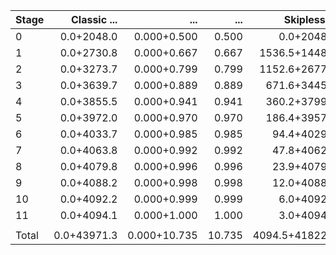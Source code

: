 |Stage|Classic ...|...|...|Skipless ...|...|...|Pure ...|...|...|Blend|
|:--|-----:|-----:|--:|-----:|-----:|--:|-----:|-----:|--:|--:|
|0|0.0+2048.0|0.000+0.500|0.500|0.0+2048.0|0.000+0.500|**0.500**|0.0+2048.0|0.000+0.500|0.500|0.500|
|1|0.0+2730.8|0.000+0.667|0.667|1536.5+1448.6|0.375+0.354|**0.729**|2389.7+1364.0|0.583+0.333|0.916|0.729|
|2|0.0+3273.7|0.000+0.799|0.799|1152.6+2677.0|0.281+0.654|**0.935**|1808.0+2571.4|0.441+0.628|1.069|0.935|
|3|0.0+3639.7|0.000+0.889|0.889|671.6+3445.0|0.164+0.841|**1.005**|1091.6+3444.4|0.267+0.841|1.107|1.005|
|4|0.0+3855.5|0.000+0.941|0.941|360.2+3799.9|0.088+0.928|1.016|635.1+3956.9|0.155+0.966|**1.121**|1.121|
|5|0.0+3972.0|0.000+0.970|0.970|186.4+3957.3|0.046+0.966|1.012|362.9+4164.1|0.089+1.017|**1.105**|1.105|
|6|0.0+4033.7|0.000+0.985|0.985|94.4+4029.8|0.023+0.984|1.007|202.3+4205.6|0.049+1.027|**1.076**|1.076|
|7|0.0+4063.8|0.000+0.992|0.992|47.8+4062.7|0.012+0.992|1.004|113.1+4192.9|0.028+1.024|**1.051**|1.051|
|8|0.0+4079.8|0.000+0.996|0.996|23.9+4079.5|0.006+0.996|1.002|62.0+4167.1|0.015+1.017|**1.033**|1.033|
|9|0.0+4088.2|0.000+0.998|0.998|12.0+4088.2|0.003+0.998|1.001|33.8+4141.9|0.008+1.011|**1.019**|1.019|
|10|0.0+4092.2|0.000+0.999|0.999|6.0+4092.1|0.001+0.999|1.001|17.7+4123.6|0.004+1.007|**1.011**|1.011|
|11|0.0+4094.1|0.000+1.000|1.000|3.0+4094.1|0.001+1.000|1.000|9.7+4113.2|0.002+1.004|**1.007**|1.007|
|||||||||
|Total|0.0+43971.3|0.000+10.735|10.735|4094.5+41822.3|1.000+10.211|11.210|6726.2+42493.0|1.642+10.374|12.016|11.592|
